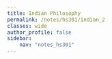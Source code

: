 ```yaml
---
title: Indian Philosophy
permalink: /notes/hs301/indian_2
classes: wide
author_profile: false
sidebar:
    nav: "notes_hs301"
---
```


